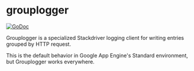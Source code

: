 # grouplogger

[![GoDoc](https://godoc.org/github.com/vimeo/grouplogger?status.svg)](https://godoc.org/github.com/vimeo/grouplogger)

Grouplogger is a specialized Stackdriver logging client for writing entries
grouped by HTTP request.

This is the default behavior in Google App Engine's Standard environment, but
Grouplogger works everywhere.

